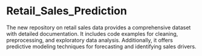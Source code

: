# Retail_Sales_Prediction
The new repository on retail sales data provides a comprehensive dataset with detailed documentation. It includes code examples for cleaning, preprocessing, and exploratory data analysis. Additionally, it offers predictive modeling techniques for forecasting and identifying sales drivers.
